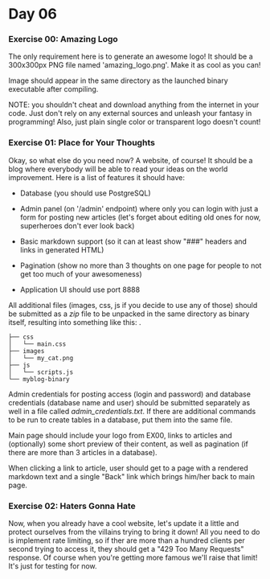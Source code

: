 # Day 06

<h3 id="ex00">Exercise 00: Amazing Logo</h3>

The only requirement here is to generate an awesome logo! It should be a 300x300px PNG file named 'amazing_logo.png'. Make it as cool as you can!

Image should appear in the same directory as the launched binary executable after compiling.

NOTE: you shouldn't cheat and download anything from the internet in your code. Just don't rely on any external sources and unleash your fantasy in programming! Also, just plain single color or transparent logo doesn't count!

<h3 id="ex01">Exercise 01: Place for Your Thoughts</h3>

Okay, so what else do you need now? A website, of course! It should be a blog where everybody will be able to read your ideas on the world improvement. Here is a list of features it should have:

- Database (you should use PostgreSQL)

- Admin panel (on '/admin' endpoint) where only you can login with just a form for posting new articles (let's forget about editing old ones for now, superheroes don't ever look back)

- Basic markdown support (so it can at least show "###" headers and links in generated HTML)

- Pagination (show no more than 3 thoughts on one page for people to not get too much of your awesomeness)

- Application UI should use port 8888

All additional files (images, css, js if you decide to use any of those) should be submitted as a *zip* file to be unpacked in the same directory as binary itself, resulting into something like this:
.

```
├── css
│   └── main.css
├── images
│   └── my_cat.png
├── js
│   └── scripts.js
└── myblog-binary
```

Admin credentials for posting access (login and password) and database credentials (database name and user) should be submitted separately as well in a file called *admin_credentials.txt*. If there are additional commands to be run to create tables in a database, put them into the same file.

Main page should include your logo from EX00, links to articles and (optionally) some short preview of their content, as well as pagination (if there are more than 3 articles in a database).

When clicking a link to article, user should get to a page with a rendered markdown text and a single "Back" link which brings him/her back to main page.

<h3 id="ex02">Exercise 02: Haters Gonna Hate</h3>

Now, when you already have a cool website, let's update it a little and protect ourselves from the villains trying to bring it down! All you need to do is implement rate limiting, so if ther are more than a hundred clients per second trying to access it, they should get a "429 Too Many Requests" response. Of course when you're getting more famous we'll raise that limit! It's just for testing for now.

